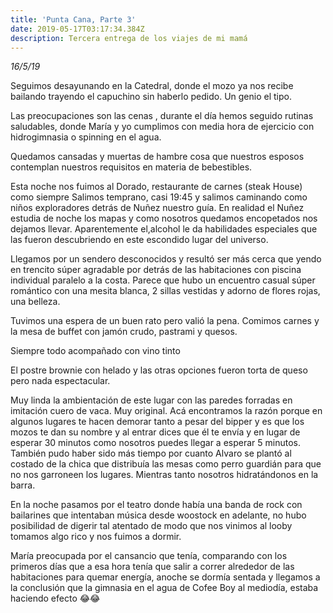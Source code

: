 ```yaml
---
title: 'Punta Cana, Parte 3'
date: 2019-05-17T03:17:34.384Z
description: Tercera entrega de los viajes de mi mamá
---
```

_16/5/19_ 

Seguimos desayunando en la Catedral, donde el mozo ya nos recibe bailando trayendo el capuchino sin haberlo pedido. Un genio el tipo.

Las preocupaciones son las cenas , durante el día hemos seguido rutinas saludables, donde María y yo cumplimos con media hora de ejercicio con hidrogimnasia o spinning en el agua.

Quedamos cansadas y muertas de hambre cosa que nuestros esposos contemplan nuestros requisitos en materia de bebestibles.

Esta noche nos fuimos al Dorado, restaurante de carnes (steak House) como siempre Salimos temprano, casi 19:45 y salimos caminando como niños exploradores detrás de Nuñez nuestro guía. En realidad el Nuñez estudia de noche los mapas y como nosotros quedamos encopetados nos dejamos llevar. Aparentemente el,alcohol le da habilidades especiales que las fueron descubriendo en este escondido lugar del universo.

Llegamos por un  sendero desconocidos y resultó ser más cerca que yendo en trencito súper agradable por detrás de las habitaciones con piscina individual paralelo a la costa. Parece que hubo un encuentro casual súper romántico con una mesita blanca, 2 sillas vestidas y adorno de flores rojas, una belleza.

Tuvimos una espera  de un buen rato pero valió la pena. Comimos carnes y la mesa de buffet con jamón crudo, pastrami y quesos.

Siempre todo acompañado con vino tinto 

El postre brownie con helado y las otras opciones fueron torta de queso pero nada espectacular.

Muy linda la ambientación de este lugar con las paredes forradas en imitación cuero de vaca. Muy original. Acá encontramos la razón porque en algunos lugares te hacen demorar tanto a pesar del bipper y es que los mozos te dan su nombre y al entrar dices que él te envía y en lugar de esperar 30 minutos como nosotros puedes llegar a esperar 5 minutos. También pudo haber sido más tiempo por cuanto Alvaro se plantó al costado de la chica que distribuía las mesas como perro guardián para que no nos garroneen los lugares. Mientras tanto nosotros hidratándonos en la barra.

En la noche pasamos por el teatro donde había una banda de rock con bailarines que intentaban música desde woostock en adelante, no hubo posibilidad de digerir tal atentado de modo que nos vinimos al looby tomamos algo rico y nos fuimos a dormir.

María preocupada por el cansancio que tenía, comparando con los primeros días que a esa hora tenía que salir a correr alrededor de las habitaciones para quemar energía, anoche se dormía sentada y llegamos a la conclusión que la gimnasia en el agua de Cofee Boy al mediodía, estaba haciendo efecto 😂😂
